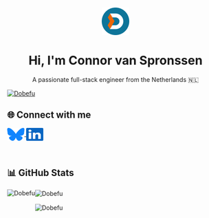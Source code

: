 <p align="center">
  <img
    src="https://raw.githubusercontent.com/Dobefu/Dobefu/refs/heads/main/img/logo.svg"
    alt=""
    height="64"
  />
</p>

<h1 align="center">Hi, I'm Connor van Spronssen</h1>
<p align="center">A passionate full-stack engineer from the Netherlands 🇳🇱</p>

<p>
  <a href="https://github.com/ryo-ma/github-profile-trophy">
    <img src="https://github-profile-trophy.vercel.app/?username=dobefu&theme=gitdimmed&margin-w=8&margin-h=8&rank=-C,-B" alt="Dobefu" />
  </a>
</p>

<h2>🌐 Connect with me</h2>
<p>
  <a href="https://bsky.app/profile/connor.nl" target="blank">
    <img align="center" src="https://raw.githubusercontent.com/Dobefu/Dobefu/refs/heads/main/img/bluesky.svg" alt="connor.nl" height="30" width="40" />
  </a>
  
  <a href="https://linkedin.com/in/connor-van-spronssen" target="blank">
    <img align="center" src="https://raw.githubusercontent.com/Dobefu/Dobefu/refs/heads/main/img/linkedin.svg" alt="connor-van-spronssen" height="30" width="40" />
  </a>
</p>

<p>&nbsp;</p>

<h2 align="left">📊 GitHub Stats</h2>

<p>
  <img
    align="left"
    src="https://github-readme-stats.vercel.app/api/top-langs?username=dobefu&show_icons=true&locale=en&layout=pie&theme=github_dark_dimmed"
    alt="Dobefu"
    height="369"
  />
</p>

<p>
  <img
    align="center"
    src="https://github-readme-stats.vercel.app/api?username=dobefu&show_icons=true&locale=en&card_width=450&theme=github_dark_dimmed"
    alt="Dobefu"
    height="175"
  />
</p>

<p>
  <img
    align="center"
    src="https://github-readme-streak-stats.herokuapp.com/?user=dobefu&card_width=450&theme=github_dark_dimmed"
    alt="Dobefu"
    height="175"
  />
</p>
